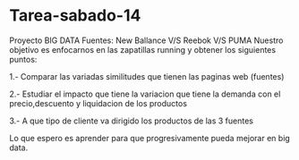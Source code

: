 # Tarea-sabado-14
Proyecto BIG DATA
Fuentes: New Ballance V/S Reebok V/S PUMA
Nuestro objetivo es enfocarnos en las zapatillas running y obtener los siguientes puntos: 

1.- Comparar las variadas similitudes que tienen las paginas web (fuentes)

2.- Estudiar el impacto que tiene la variacion que tiene la demanda con el precio,descuento y liquidacion de los productos

3.- A que tipo de cliente va dirigido los productos de las 3 fuentes

Lo que espero es aprender para que progresivamente pueda mejorar en big data.



